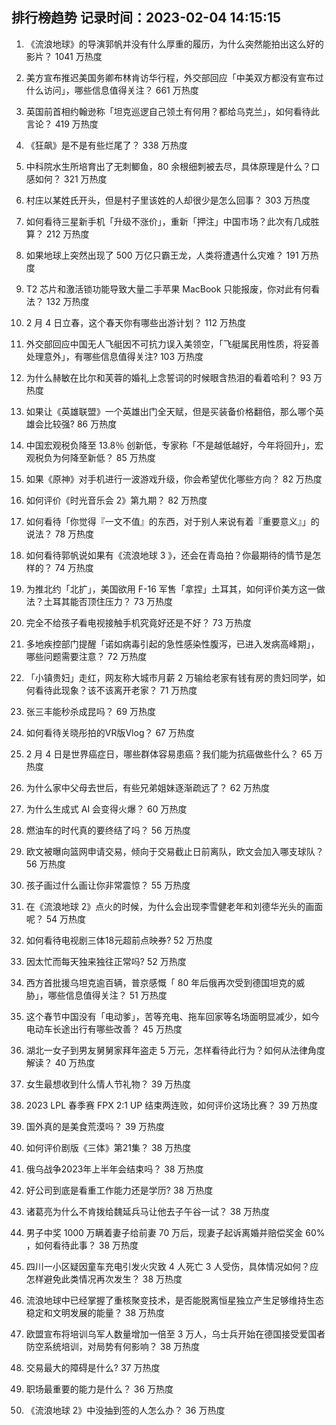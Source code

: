 
## 排行榜趋势 记录时间：2023-02-04 14:15:15
  
  1. 《流浪地球》的导演郭帆并没有什么厚重的履历，为什么突然能拍出这么好的影片？ 1041 万热度
    
  2. 美方宣布推迟美国务卿布林肯访华行程，外交部回应「中美双方都没有宣布过什么访问」，哪些信息值得关注？ 661 万热度
    
  3. 英国前首相约翰逊称「坦克巡逻自己领土有何用？都给乌克兰」，如何看待此言论？ 419 万热度
    
  4. 《狂飙》是不是有些烂尾了？ 338 万热度
    
  5. 中科院水生所培育出了无刺鲫鱼，80 余根细刺被去尽，具体原理是什么？口感如何？ 321 万热度
    
  6. 村庄以某姓氏开头，但是村子里该姓的人却很少是怎么回事？ 303 万热度
    
  7. 如何看待三星新手机「升级不涨价」，重新「押注」中国市场？此次有几成胜算？ 212 万热度
    
  8. 如果地球上突然出现了 500 万亿只霸王龙，人类将遭遇什么灾难？ 191 万热度
    
  9. T2 芯片和激活锁功能导致大量二手苹果 MacBook 只能报废，你对此有何看法？ 132 万热度
    
  10. 2 月 4 日立春，这个春天你有哪些出游计划？ 112 万热度
    
  11. 外交部回应中国无人飞艇因不可抗力误入美领空，「飞艇属民用性质，将妥善处理意外」，有哪些信息值得关注? 103 万热度
    
  12. 为什么赫敏在比尔和芙蓉的婚礼上念誓词的时候眼含热泪的看着哈利？ 93 万热度
    
  13. 如果让《英雄联盟》一个英雄出门全天赋，但是买装备价格翻倍，那么哪个英雄会比较强? 86 万热度
    
  14. 中国宏观税负降至 13.8％ 创新低，专家称「不是越低越好，今年将回升」，宏观税负为何降至新低？ 85 万热度
    
  15. 如果《原神》对手机进行一波游戏升级，你会希望优化哪些方向？ 82 万热度
    
  16. 如何评价《时光音乐会 2》第九期？ 82 万热度
    
  17. 如何看待「你觉得『一文不值』的东西，对于别人来说有着『重要意义』」的说法？ 78 万热度
    
  18. 如何看待郭帆说如果有《流浪地球 3 》，还会在青岛拍？你最期待的情节是怎样的？ 74 万热度
    
  19. 为推北约「北扩」，美国欲用 F-16 军售「拿捏」土耳其，如何评价美方这一做法？土耳其能否顶住压力？ 73 万热度
    
  20. 完全不给孩子看电视接触手机究竟好还是不好？ 73 万热度
    
  21. 多地疾控部门提醒「诺如病毒引起的急性感染性腹泻，已进入发病高峰期」，哪些问题需要注意？ 72 万热度
    
  22. 「小镇贵妇」走红，网友称大城市月薪 2 万输给老家有钱有房的贵妇同学，如何看待此现象？该不该离开老家？ 71 万热度
    
  23. 张三丰能秒杀成昆吗？ 69 万热度
    
  24. 如何看待关晓彤拍的VR版Vlog？ 67 万热度
    
  25. 2 月 4 日是世界癌症日，哪些群体容易患癌？我们能为抗癌做些什么？ 65 万热度
    
  26. 为什么家中父母去世后，有些兄弟姐妹逐渐疏远了？ 62 万热度
    
  27. 为什么生成式 AI 会变得火爆？ 60 万热度
    
  28. 燃油车的时代真的要终结了吗？ 56 万热度
    
  29. 欧文被曝向篮网申请交易，倾向于交易截止日前离队，欧文会加入哪支球队？ 56 万热度
    
  30. 孩子画过什么画让你非常震惊？ 55 万热度
    
  31. 在《流浪地球 2》点火的时候，为什么会出现李雪健老年和刘德华光头的画面呢？ 54 万热度
    
  32. 如何看待电视剧三体18元超前点映券? 52 万热度
    
  33. 因太忙而每天独来独往正常吗? 52 万热度
    
  34. 西方首批援乌坦克逾百辆，普京感慨「 80 年后俄再次受到德国坦克的威胁」，哪些信息值得关注？ 51 万热度
    
  35. 这个春节中国没有「电动爹」，苦等充电、拖车回家等名场面明显减少，如今电动车长途出行有哪些改善？ 45 万热度
    
  36. 湖北一女子到男友舅舅家拜年盗走 5 万元，怎样看待此行为？如何从法律角度解读？ 40 万热度
    
  37. 女生最想收到什么情人节礼物？ 39 万热度
    
  38. 2023 LPL 春季赛 FPX 2:1 UP 结束两连败，如何评价这场比赛？ 39 万热度
    
  39. 国外真的是美食荒漠吗？ 39 万热度
    
  40. 如何评价剧版《三体》第21集？ 38 万热度
    
  41. 俄乌战争2023年上半年会结束吗？ 38 万热度
    
  42. 好公司到底是看重工作能力还是学历? 38 万热度
    
  43. 诸葛亮为什么不肯拨给魏延兵马让他去子午谷一试？ 38 万热度
    
  44. 男子中奖 1000 万瞒着妻子给前妻 70 万后，现妻子起诉离婚并赔偿奖金 60% ，如何看待此事？ 38 万热度
    
  45. 四川一小区疑因童车充电引发火灾致 4 人死亡 3 人受伤，具体情况如何？应怎样避免此类情况再次发生？ 38 万热度
    
  46. 流浪地球中已经掌握了重核聚变技术，是否能脱离恒星独立产生足够维持生态稳定和文明发展的能量？ 38 万热度
    
  47. 欧盟宣布将培训乌军人数量增加一倍至 3 万人，乌士兵开始在德国接受爱国者防空系统培训，对局势有何影响？ 38 万热度
    
  48. 交易最大的障碍是什么? 37 万热度
    
  49. 职场最重要的能力是什么？ 36 万热度
    
  50. 《流浪地球 2》中没抽到签的人怎么办？ 36 万热度
    